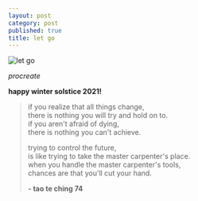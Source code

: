 ```yaml
---
layout: post
category: post
published: true
title: let go
---
```

![let go](/media/let-go.png)
<!--more-->
<span class='medium fr'>*procreate*</span>  
  
  
  
**happy winter solstice 2021!**
  
>if you realize that all things change,  
>there is nothing you will try and hold on to.  
>if you aren't afraid of dying,  
>there is nothing you can't achieve.  
>  
>trying to control the future,  
>is like trying to take the master carpenter's place.  
>when you handle the master carpenter's tools,  
>chances are that you'll cut your hand.  
>
>**- tao te ching 74**
